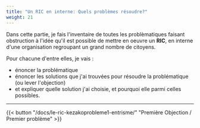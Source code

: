 ```yaml
---
title: "Un RIC en interne: Quels problèmes résoudre?"
weight: 21
---
```


Dans cette partie, je fais l'inventaire de toutes les problèmatiques faisant obstruction à l'idée qu'il est possible de mettre en oeuvre un **RIC**, en interne d'une organisation regroupant un grand nombre de citoyens.

Pour chacune d'entre elles, je vais :
* énoncer la problématique
* énoncer les solutions que j'ai trouvées pour résoudre la problématique (ou lever l'objection)
* et expliquer quelle solution j'ai choisie, et pourquoi elle parmi celles possibles.

---

{{< button "/docs/le-ric-kezakoprobleme1-entrisme/" "Première Objection / Premier problème" >}}

